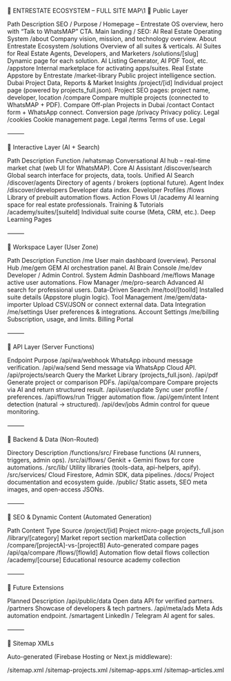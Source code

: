 
🧭 ENTRESTATE ECOSYSTEM – FULL SITE MAP\1
🔹 Public Layer

Path	Description	SEO / Purpose
/	Homepage – Entrestate OS overview, hero with “Talk to WhatsMAP” CTA.	Main landing / SEO: AI Real Estate Operating System
/about	Company vision, mission, and technology overview.	About Entrestate Ecosystem
/solutions	Overview of all suites & verticals.	AI Suites for Real Estate Agents, Developers, and Marketers
/solutions/[slug]	Dynamic page for each solution.	AI Listing Generator, AI PDF Tool, etc.
/appstore	Internal marketplace for activating apps/suites.	Real Estate Appstore by Entrestate
/market-library	Public project intelligence section.	Dubai Project Data, Reports & Market Insights
/project/[id]	Individual project page (powered by projects_full.json).	Project SEO pages: project name, developer, location
/compare	Compare multiple projects (connected to WhatsMAP + PDF).	Compare Off-plan Projects in Dubai
/contact	Contact form + WhatsApp connect.	Conversion page
/privacy	Privacy policy.	Legal
/cookies	Cookie management page.	Legal
/terms	Terms of use.	Legal


⸻

🔹 Interactive Layer (AI + Search)

Path	Description	Function
/whatsmap	Conversational AI hub – real-time market chat (web UI for WhatsMAP).	Core AI Assistant
/discover/search	Global search interface for projects, data, tools.	Unified AI Search
/discover/agents	Directory of agents / brokers (optional future).	Agent Index
/discover/developers	Developer data index.	Developer Profiles
/flows	Library of prebuilt automation flows.	Action Flows UI
/academy	AI learning space for real estate professionals.	Training & Tutorials
/academy/suites/[suiteId]	Individual suite course (Meta, CRM, etc.).	Deep Learning Pages


⸻

🔹 Workspace Layer (User Zone)

Path	Description	Function
/me	User main dashboard (overview).	Personal Hub
/me/gem	GEM AI orchestration panel.	AI Brain Console
/me/dev	Developer / Admin Control.	System Admin Dashboard
/me/flows	Manage active user automations.	Flow Manager
/me/pro-search	Advanced AI search for professional users.	Data-Driven Search
/me/tool/[toolId]	Installed suite details (Appstore plugin logic).	Tool Management
/me/gem/data-importer	Upload CSV/JSON or connect external data.	Data Integration
/me/settings	User preferences & integrations.	Account Settings
/me/billing	Subscription, usage, and limits.	Billing Portal


⸻

🔹 API Layer (Server Functions)

Endpoint	Purpose
/api/wa/webhook	WhatsApp inbound message verification.
/api/wa/send	Send message via WhatsApp Cloud API.
/api/projects/search	Query the Market Library (projects_full.json).
/api/pdf	Generate project or comparison PDFs.
/api/qa/compare	Compare projects via AI and return structured result.
/api/user/update	Sync user profile / preferences.
/api/flows/run	Trigger automation flow.
/api/gem/intent	Intent detection (natural → structured).
/api/dev/jobs	Admin control for queue monitoring.


⸻

🔹 Backend & Data (Non-Routed)

Directory	Description
/functions/src/	Firebase functions (AI runners, triggers, admin ops).
/src/ai/flows/	Genkit + Gemini flows for core automations.
/src/lib/	Utility libraries (tools-data, api-helpers, apify).
/src/services/	Cloud Firestore, Admin SDK, data pipelines.
/docs/	Project documentation and ecosystem guide.
/public/	Static assets, SEO meta images, and open-access JSONs.


⸻

🔹 SEO & Dynamic Content (Automated Generation)

Path	Content Type	Source
/project/[id]	Project micro-page	projects_full.json
/library/[category]	Market report section	marketData collection
/compare/[projectA]-vs-[projectB]	Auto-generated compare pages	/api/qa/compare
/flows/[flowId]	Automation flow detail	flows collection
/academy/[course]	Educational resource	academy collection


⸻

🔹 Future Extensions

Planned	Description
/api/public/data	Open data API for verified partners.
/partners	Showcase of developers & tech partners.
/api/meta/ads	Meta Ads automation endpoint.
/smartagent	LinkedIn / Telegram AI agent for sales.


⸻

🔹 Sitemap XMLs

Auto-generated (Firebase Hosting or Next.js middleware):

/sitemap.xml
/sitemap-projects.xml
/sitemap-apps.xml
/sitemap-articles.xml
